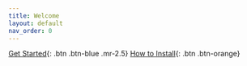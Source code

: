 ```yaml
---
title: Welcome
layout: default
nav_order: 0
---
```


[Get Started]({{site.baseurl}}/overview){: .btn .btn-blue .mr-2.5}
[How to Install]({{site.baseurl}}/install){: .btn .btn-orange}


<!-- ![](../../assets/images/small-image.jpg) -->